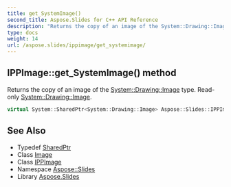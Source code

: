 ```yaml
---
title: get_SystemImage()
second_title: Aspose.Slides for C++ API Reference
description: "Returns the copy of an image of the System::Drawing::Image type. Read-only System::Drawing::Image."
type: docs
weight: 14
url: /aspose.slides/ippimage/get_systemimage/
---
```

## IPPImage::get_SystemImage() method


Returns the copy of an image of the [System::Drawing::Image](../../../system.drawing/image/) type. Read-only [System::Drawing::Image](../../../system.drawing/image/).

```cpp
virtual System::SharedPtr<System::Drawing::Image> Aspose::Slides::IPPImage::get_SystemImage()=0
```

## See Also

* Typedef [SharedPtr](../../../system/sharedptr/)
* Class [Image](../../../system.drawing/image/)
* Class [IPPImage](../)
* Namespace [Aspose::Slides](../../)
* Library [Aspose.Slides](../../../)